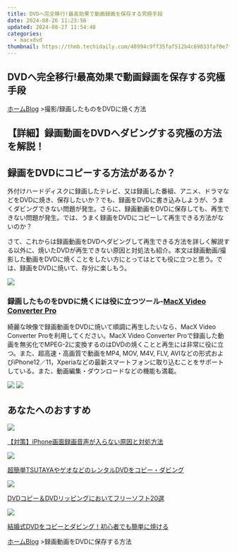 ```yaml
---
title: DVDへ完全移行!最高効果で動画録画を保存する究極手段
date: 2024-08-26 11:23:56
updated: 2024-08-27 11:54:48
categories:
  - macxdvd
thumbnail: https://thmb.techidaily.com/48994c9ff35faf512b4c69833faf0e7ff28b80b0df78e2f2b0d58f413fb2991f.jpg
---
```


## DVDへ完全移行!最高効果で動画録画を保存する究極手段

[ホーム](https://tools.techidaily.com/macxdvd/products/)[Blog](https://tools.techidaily.com/macxdvd/products/) \>撮影/録画したものをDVDに焼く方法

## 【詳細】録画動画をDVDへダビングする究極の方法を解説！

## **録画をDVDにコピーする方法があるか？**

外付けハードディスクに録画したテレビ、又は録画した番組、アニメ、ドラマなどをDVDに焼き、保存したいか？でも、録画をDVDに書き込みしようが、うまくダビングできない問題が発生。さらに、録画動画をDVDに保存しても、再生できない問題が発生。では、うまく録画をDVDにコピーして再生できる方法がないのか？ 

さて、これからは録画動画をDVDへダビングして再生できる方法を詳しく解説する以外に、焼いたDVDが再生できない原因と対処法も紹介。本文は録画動画/撮影した動画をDVDに焼くことをしたい方にとってはとても役に立つと思う。では、録画をDVDに焼いて、存分に楽しもう。 



![](https://www.macxdvd.com/blog/../seoimage/video-converterru.png)

### 録画したものをDVDに焼くには役に立つツール\-**[MacX Video Converter Pro](https://tools.techidaily.com/macxdvd/products/)**

綺麗な映像で録画動画をDVDに焼いて順調に再生したいなら、MacX Video Converter Proを利用してください。MacX Video Converter Proで録画した動画を無劣化でMPEG-2に変換するのはDVDの焼くことと再生には非常に役に立つ。また、超高速・高画質で動画をMP4, MOV, M4V, FLV, AVIなどの形式およびiPhone12／11，Xperiaなどの最新スマートフォンに取り込むことをサポートしている。また、動画編集・ダウンロードなどの機能も満載。

[![](https://www.macxdvd.com/blog/new-fourteen/mac.png)](https://tools.techidaily.com/macxdvd/products/) [![](https://www.macxdvd.com/blog/new-fourteen/winx.png)](https://tools.techidaily.com/macxdvd/products/) 



## あなたへのおすすめ

![](https://www.macxdvd.com/blog/img/record-iphone-screen-with-audio-b.jpg) 

[【対策】iPhone画面録画音声が入らない原因と対処方法](https://jp.videoproc.com/record/record-iphone-screen-with-audio.htm)

![](https://www.macxdvd.com/blog/img/vcp-mj-20170620-03.jpg) 

[超簡単TSUTAYAやゲオなどのレンタルDVDをコピー・ダビング](https://tools.techidaily.com/macxdvd/products/)

![](https://www.macxdvd.com/blog/img/drp-mj-20170428-05.jpg) 

[DVDコピー＆DVDリッピングにおいてフリーソフト20選](https://tools.techidaily.com/macxdvd/products/)

![](https://www.macxdvd.com/blog/img/vcp-mj-20170620-05.jpg) 

[結婚式DVDをコピーとダビング！初心者でも簡単に焼ける](https://tools.techidaily.com/macxdvd/products/) 



[ホーム](https://tools.techidaily.com/macxdvd/products/)[Blog](https://tools.techidaily.com/macxdvd/products/) \>録画動画をDVDに保存する方法

<ins class="adsbygoogle"
     style="display:block"
     data-ad-format="autorelaxed"
     data-ad-client="ca-pub-7571918770474297"
     data-ad-slot="1223367746"></ins>



<ins class="adsbygoogle"
     style="display:block"
     data-ad-client="ca-pub-7571918770474297"
     data-ad-slot="8358498916"
     data-ad-format="auto"
     data-full-width-responsive="true"></ins>
